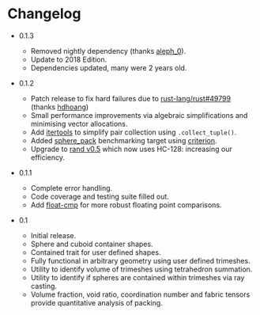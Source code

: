 # Changelog

- 0.1.3
    - Removed nightly dependency (thanks [aleph_0](https://github.com/aleph-oh)).
    - Update to 2018 Edition.
    - Dependencies updated, many were 2 years old.

- 0.1.2

  - Patch release to fix hard failures due to [rust-lang/rust#49799](https://github.com/rust-lang/rust/pull/49799) (thanks [hdhoang](https://github.com/hdhoang))
  - Small performance improvements via algebraic simplifications and minimising vector allocations.
  - Add [itertools](https://github.com/bluss/rust-itertools) to simplify pair collection using `.collect_tuple()`.
  - Added [sphere_pack](benches/sphere_pack.rs) benchmarking target using [criterion](https://github.com/japaric/criterion.rs).
  - Upgrade to [rand v0.5](https://github.com/rust-lang-nursery/rand) which now uses HC-128: increasing our efficiency.

- 0.1.1

  - Complete error handling.
  - Code coverage and testing suite filled out.
  - Add [float-cmp](https://github.com/mikedilger/float-cmp) for more robust floating point comparisons.

- 0.1

  - Initial release.
  - Sphere and cuboid container shapes.
  - Contained trait for user defined shapes.
  - Fully functional in arbitrary geometry using user defined trimeshes.
  - Utility to identify volume of trimeshes using tetrahedron summation.
  - Utility to identify if spheres are contained within trimeshes via ray casting.
  - Volume fraction, void ratio, coordination number and fabric tensors provide quantitative analysis of packing.

